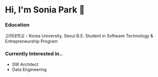 # Hi, I'm Sonia Park 👋

### Education
고려대학교 - Korea University, Seoul
B.E. Student in Software Technology & Entrepreneurship Program

### Currently Interested in..
- SW Architect
- Data Engineering
